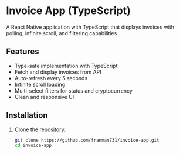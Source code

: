 # Invoice App (TypeScript)

A React Native application with TypeScript that displays invoices with polling, infinite scroll, and filtering capabilities.

## Features

- Type-safe implementation with TypeScript
- Fetch and display invoices from API
- Auto-refresh every 5 seconds
- Infinite scroll loading
- Multi-select filters for status and cryptocurrency
- Clean and responsive UI

## Installation

1. Clone the repository:
   ```bash
   git clone https://github.com/franman731/invoice-app.git
   cd invoice-app